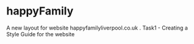 # happyFamily
A new layout for website happyfamilyliverpool.co.uk .
Task1 - Creating a Style Guide for the website